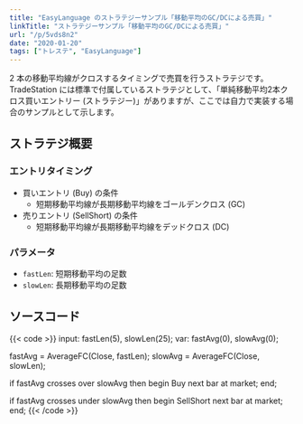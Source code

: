 ```yaml
---
title: "EasyLanguage のストラテジーサンプル「移動平均のGC/DCによる売買」"
linkTitle: "ストラテジーサンプル「移動平均のGC/DCによる売買」"
url: "/p/5vds8n2"
date: "2020-01-20"
tags: ["トレステ", "EasyLanguage"]
---
```


2 本の移動平均線がクロスするタイミングで売買を行うストラテジです。
TradeStation には標準で付属しているストラテジとして、「単純移動平均2本クロス買いエントリー (ストラテジー)」がありますが、ここでは自力で実装する場合のサンプルとして示します。


ストラテジ概要
----

### エントリタイミング

- 買いエントリ (Buy) の条件
    - 短期移動平均線が長期移動平均線をゴールデンクロス (GC)
- 売りエントリ (SellShort) の条件
    - 短期移動平均線が長期移動平均線をデッドクロス (DC)

### パラメータ

- `fastLen`: 短期移動平均の足数
- `slowLen`: 長期移動平均の足数


ソースコード
----

{{< code >}}
input: fastLen(5), slowLen(25);
var: fastAvg(0), slowAvg(0);

fastAvg = AverageFC(Close, fastLen);
slowAvg = AverageFC(Close, slowLen);

if fastAvg crosses over slowAvg then begin
    Buy next bar at market;
end;

if fastAvg crosses under slowAvg then begin
    SellShort next bar at market;
end;
{{< /code >}}

